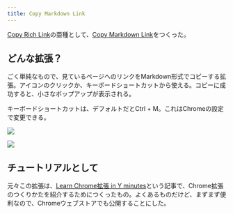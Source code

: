 ```yaml
---
title: Copy Markdown Link
---
```

[Copy Rich Link](https://chrome.google.com/webstore/detail/copy-rich-link/hikiamlgpdcabppakpmemaofmkgknpea)の亜種として、[Copy Markdown Link](https://chrome.google.com/webstore/detail/copy-markdown-link/gkceaaphhbeanfciglgpffnncfpipjpa)をつくった。

どんな拡張？
------

ごく単純なもので、見ているページへのリンクをMarkdown形式でコピーする拡張。アイコンのクリックか、キーボードショートカットから使える。コピーに成功すると、小さなポップアップが表示される。

キーボードショートカットは、デフォルトだとCtrl + M。これはChromeの設定で変更できる。

![](https://lh3.googleusercontent.com/mNwNreI3-bKZI9Y1ALnh3n3tYWZtGLBhkzTgKjk_e_ikamih2HK-2EFP7smAlDkj_MdyMfAlvZ-1HwipUyX5lzDEPr3wwxtERSwMW-VelhnCuJrLutFJxxHmomWkpv5IwnD3iMAsJu4t4AzgyA)

![](https://lh3.googleusercontent.com/At8fixv3RM0h006PyyT7RGU6udNdJM6xiUAQ7AJaSsQ0wf1ffwO2lHbH4VljLBlPrRpFpGIpNa3a1u-TSHH6qLs9M6RXt_I8Ym-B6WZw5xzUueGaUtXalW9LkoDO6k2a2WQ2VlTf90npVaFBSA)

チュートリアルとして
----------

元々この拡張は、[Learn Chrome拡張 in Y minutes](https://r7kamura.com/articles/2022-05-18-learn-chrome-extention-in-y-minutes)という記事で、Chrome拡張のつくりかたを紹介するためにつくったもの。よくあるものだけど、まずまず便利なので、Chromeウェブストアでも公開することにした。
